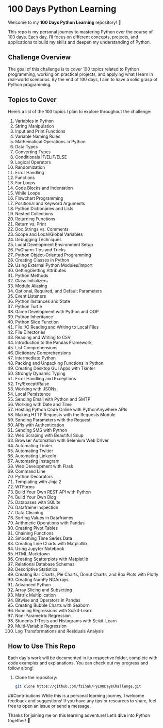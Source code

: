 # 100 Days Python Learning

Welcome to my **100 Days Python Learning** repository! 🐍

This repo is my personal journey to mastering Python over the course of 100 days. Each day, I’ll focus on different concepts, projects, and applications to build my skills and deepen my understanding of Python.

## Challenge Overview

The goal of this challenge is to cover 100 topics related to Python programming, working on practical projects, and applying what I learn in real-world scenarios. By the end of 100 days, I aim to have a solid grasp of Python programming.

## Topics to Cover

Here’s a list of the 100 topics I plan to explore throughout the challenge:

1. Variables in Python
2. String Manipulation
3. Input and Print Functions
4. Variable Naming Rules
5. Mathematical Operations in Python
6. Data Types
7. Converting Types
8. Conditionals IF/ELIF/ELSE
9. Logical Operators
10. Randomization
11. Error Handling
12. Functions
13. For Loops
14. Code Blocks and Indentation
15. While Loops
16. Flowchart Programming
17. Positional and Keyword Arguments
18. Python Dictionaries and Lists
19. Nested Collections
20. Returning Functions
21. Return vs. Print
22. Doc Strings vs. Comments
23. Scope and Local/Global Variables
24. Debugging Techniques
25. Local Development Environment Setup
26. PyCharm Tips and Tricks
27. Python Object-Oriented Programming
28. Creating Classes in Python
29. Using External Python Modules/Import
30. Getting/Setting Attributes
31. Python Methods
32. Class Initializers
33. Module Aliasing
34. Optional, Required, and Default Parameters
35. Event Listeners
36. Python Instances and State
37. Python Turtle
38. Game Development with Python and OOP
39. Python Inheritance
40. Python Slice Function
41. File I/O Reading and Writing to Local Files
42. File Directories
43. Reading and Writing to CSV
44. Introduction to the Pandas Framework
45. List Comprehensions
46. Dictionary Comprehensions
47. Intermediate Python
48. Packing and Unpacking Functions in Python
49. Creating Desktop GUI Apps with Tkinter
50. Strongly Dynamic Typing
51. Error Handling and Exceptions
52. Try/Except/Raise
53. Working with JSONs
54. Local Persistence
55. Sending Email with Python and SMTP
56. Working with Date and Time
57. Hosting Python Code Online with PythonAnywhere APIs
58. Making HTTP Requests with the Requests Module
59. Sending Parameters with the Request
60. APIs with Authentication
61. Sending SMS with Python
62. Web Scraping with Beautiful Soup
63. Browser Automation with Selenium Web Driver
64. Automating Tinder
65. Automating Twitter
66. Automating LinkedIn
67. Automating Instagram
68. Web Development with Flask
69. Command Line
70. Python Decorators
71. Templating with Jinja 2
72. WTForms
73. Build Your Own REST API with Python
74. Build Your Own Blog
75. Databases with SQLite
76. Dataframe Inspection
77. Data Cleaning
78. Sorting Values in Dataframes
79. Arithmetic Operations with Pandas
80. Creating Pivot Tables
81. Chaining Functions
82. Smoothing Time Series Data
83. Creating Line Charts with Matplotlib
84. Using Jupyter Notebook
85. HTML Markdown
86. Creating Scatterplots with Matplotlib
87. Relational Database Schemas
88. Descriptive Statistics
89. Creating Bar Charts, Pie Charts, Donut Charts, and Box Plots with Plotly
90. Creating NumPy NDArrays
91. Advanced Python
92. Array Slicing and Subsetting
93. Matrix Multiplication
94. Bitwise and Operators in Pandas
95. Creating Bubble Charts with Seaborn
96. Running Regressions with Scikit-Learn
97. Non-Parametric Regression
98. Students T-Tests and Histograms with Scikit-Learn
99. Multi-Variable Regression
100. Log Transformations and Residuals Analysis

## How to Use This Repo

Each day's work will be documented in its respective folder, complete with code examples and explanations. You can check out my progress and follow along!

1. Clone the repository:
   ```bash
   git clone https://github.com/fzihak/Py100DaysChallenge.git
##Contributions
While this is a personal learning journey, I welcome feedback and suggestions! If you have any tips or resources to share, feel free to open an issue or send a message.

Thanks for joining me on this learning adventure! Let’s dive into Python together! 🚀
